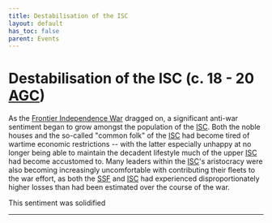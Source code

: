 ```yaml
---
title: Destabilisation of the ISC
layout: default
has_toc: false
parent: Events
---
```


# Destabilisation of the ISC (c. 18 - 20 [AGC])
As the [Frontier Independence War] dragged on, a significant anti-war sentiment began to grow amongst the population of the [ISC]. Both the noble houses and the so-called "common folk" of the [ISC] had become tired of wartime economic restrictions -- with the latter especially unhappy at no longer being able to maintain the decadent lifestyle much of the upper [ISC] had become accustomed to. Many leaders within the [ISC]'s aristocracy were also becoming increasingly uncomfortable with contributing their fleets to the war effort, as both the [SSF] and [ISC] had experienced disproportionately higher losses than had been estimated over the course of the war.

This sentiment was solidified

----

[ISC]: ../../factions/isc.html
[SSF]: ../../factions/ssf.html

[BGC]: ../../history/#history
[AGC]: ../../history/#history

[Frontier Independence War]: ../../history/conflicts/frontier_independence_war.html
